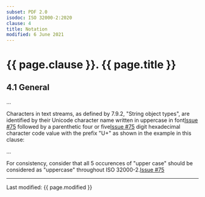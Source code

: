 ```yaml
---
subset: PDF 2.0
isodoc: ISO 32000-2:2020
clause: 4
title: Notation
modified: 6 June 2021
---
```


<link rel="stylesheet" href="../assets/iso-style.css">
<div class="isostyle">


<h1>{{ page.clause }}. {{ page.title }}</h1>


<h2 id="H4.1">4.1 General</h2>

<p>...</p>

<p>
Characters in text streams, as defined by 7.9.2, "String object types", are identified by their Unicode character name written in uppercase <span class="deleted-text">in font<span class="deleted-tooltiptext"><a href="https://github.com/pdf-association/pdf-issues/issues/75" target="_blank">Issue #75</a></span></span> followed by a parenthetic four <span class="new-text">or five<span class="new-tooltiptext"><a href="https://github.com/pdf-association/pdf-issues/issues/75" target="_blank">Issue #75</a></span></span> digit hexadecimal character code value with the prefix "U+" as shown in the example in this clause:
</p>

<p>...</p>

<p>
<span class="new-text">For consistency, consider that all 5 occurences of "upper case" should be considered as "uppercase" throughout ISO 32000-2.<span class="new-tooltiptext"><a href="https://github.com/pdf-association/pdf-issues/issues/75" target="_blank">Issue #75</a></span></span>
</p>

</div>


<hr>
<p class="footnote">Last modified: {{ page.modified }}</p>
